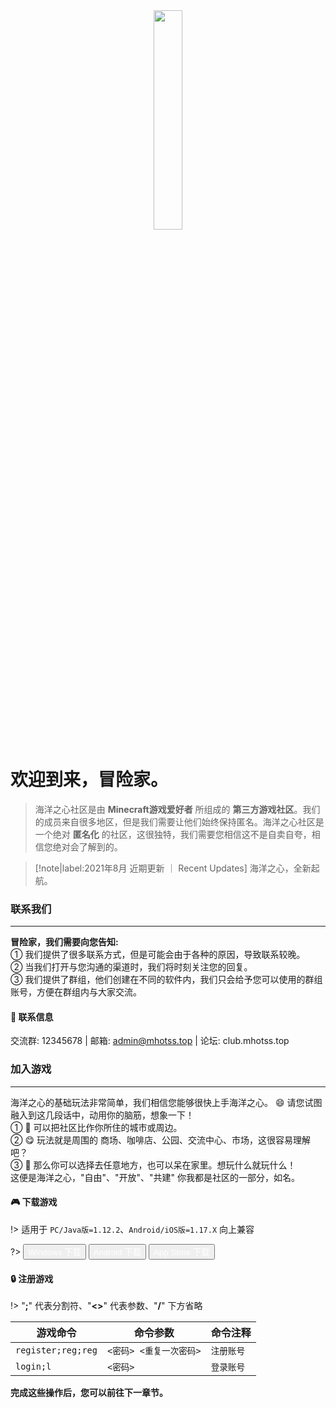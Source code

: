 <div align=center>
<a href="https://sm.ms/image/YXMLBgK5Cka7fmp" target="_blank"><img src="https://i.loli.net/2021/08/14/YXMLBgK5Cka7fmp.png" width="30%"></a>
</div>

# 欢迎到来，冒险家。

> 海洋之心社区是由 **Minecraft游戏爱好者** 所组成的 **第三方游戏社区**。我们的成员来自很多地区，但是我们需要让他们始终保持匿名。海洋之心社区是一个绝对 **匿名化** 的社区，这很独特，我们需要您相信这不是自卖自夸，相信您绝对会了解到的。 

> [!note|label:2021年8月 近期更新 ｜ Recent Updates]
> 海洋之心，全新起航。
### <i class="fas fa-address-book"></i> 联系我们
--- 
**冒险家，我们需要向您告知:**  
➀ 我们提供了很多联系方式，但是可能会由于各种的原因，导致联系较晚。  
➁ 当我们打开与您沟通的渠道时，我们将时刻关注您的回复。  
➂ 我们提供了群组，他们创建在不同的软件内，我们只会给予您可以使用的群组账号，方便在群组内与大家交流。  

#### :cookie: 联系信息
<i class="fab fa-qq"></i> 交流群: 12345678 | <i class="fas fa-envelope-open-text"></i> 邮箱: admin@mhotss.top | <i class="fas fa-cubes"></i> 论坛: club.mhotss.top

### <i class="fas fa-gamepad"></i> 加入游戏
---
海洋之心的基础玩法非常简单，我们相信您能够很快上手海洋之心。
:smile: 请您试图融入到这几段话中，动用你的脑筋，想象一下！  
① :thinking: 可以把社区比作你所住的城市或周边。  
② :yum: 玩法就是周围的 商场、咖啡店、公园、交流中心、市场，这很容易理解吧？  
③ :raised_hands: 那么你可以选择去任意地方，也可以呆在家里。想玩什么就玩什么！  
这便是海洋之心，"自由"、"开放"、"共建" 你我都是社区的一部分，如名。

#### :video_game: **下载游戏**
!> 适用于 `PC/Java版=1.12.2`、`Android/iOS版=1.17.X` 向上兼容

?>
<button class="button button-pill button-primary"><i class="fab fa-windows"></i><a href="http://pan-yz.chaoxing.com/download/downloadfile?fleid=632321591167062016&puid=146520944" style="color:#FFFFFF;TEXT-DECORATION: none">  Windows 下载</a></button>
<button class="button button-pill button-primary"><i class="fab fa-android"></i><a href="http://pan-yz.chaoxing.com/download/downloadfile?fleid=628935300946812928&puid=146520944" style="color:#FFFFFF;TEXT-DECORATION: none"> Android 下载</a></button>
<button class="button button-pill button-primary"><i class="fab fa-app-store-ios"></i><a href="#/tag/ios.md" style="color:#FFFFFF;TEXT-DECORATION: none"> App Store 下载</a></button>



#### :lock: **注册游戏**  

!> "**;**" 代表分割符、"**<>**" 代表参数、"**/**" 下方省略

|  <i class="fas fa-code"></i> 游戏命令   | <i class="far fa-file-code"></i> 命令参数  | <i class="far fa-sticky-note"></i> 命令注释 |
|  ----  | ----  | ----  |
| `register;reg;reg`  | `<密码> <重复一次密码>` | `注册账号` |
| `login;l`  | `<密码>` | `登录账号` |

**完成这些操作后，您可以前往下一章节。**  

